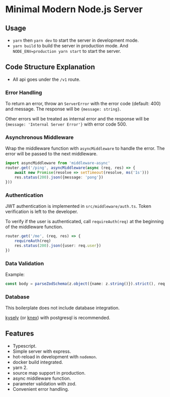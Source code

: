 # Minimal Modern Node.js Server

## Usage
- `yarn` then `yarn dev` to start the server in development mode.
- `yarn build` to build the server in production mode. And `NODE_ENV=production yarn start` to start the server.

## Code Structure Explanation
- All api goes under the `/v1` route.

### Error Handling
To return an error, throw an `ServerError` with the error code (default: 400) and message. The response will be `{message: string}`.

Other errors will be treated as internal error and the response will be `{message: 'Internal Server Error'}` with error code 500.

### Asynchronous Middleware
Wrap the middleware function with `asyncMiddleware` to handle the error. The error will be passed to the next middleware.

```typescript
import asyncMiddleware from 'middleware-async'
router.get('/ping', asyncMiddleware(async (req, res) => {
	await new Promise(resolve => setTimeout(resolve, ms('1s')))
	res.status(200).json({message: 'pong'})
}))
```

### Authentication
JWT authentication is implemented in `src/middleware/auth.ts`.
Token verification is left to the developer.

To verify if the user is authenticated, call `requireAuth(req)` at the beginning of the middleware function.
```typescript
router.get('/me', (req, res) => {
	requireAuth(req)
	res.status(200).json({user: req.user})
})
```

### Data Validation

Example:

```typescript
const body = parseZodSchema(z.object({name: z.string()}).strict(), req.body)
```

### Database
This boilerplate does not include database integration.

[kysely](https://github.com/kysely-org/kysely) (or [knex](https://github.com/knex/knex)) with postgresql is recommended.

## Features
- Typescript.
- Simple server with express.
- hot-reload in development with `nodemon`.
- docker build integrated.
- yarn 2.
- source map support in production.
- async middleware function.
- parameter validation with zod.
- Convenient error handling.
